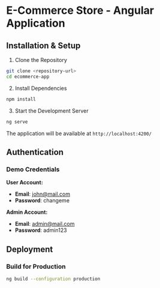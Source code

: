 # E-Commerce Store - Angular Application


##  Installation & Setup

1. Clone the Repository
```bash
git clone <repository-url>
cd ecommerce-app
```

2. Install Dependencies
```bash
npm install
```

3. Start the Development Server
```bash
ng serve
```

The application will be available at `http://localhost:4200/`

## Authentication

### Demo Credentials

**User Account:**
- **Email**: john@mail.com
- **Password**: changeme

**Admin Account:**
- **Email**: admin@mail.com  
- **Password**: admin123


## Deployment

### Build for Production
```bash
ng build --configuration production
```
